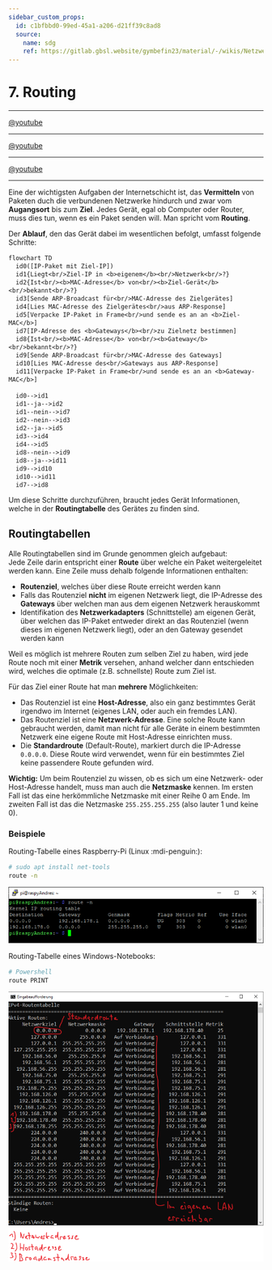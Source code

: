 ```yaml
---
sidebar_custom_props:
  id: c1bfbbd0-99ed-45a1-a206-d21ff39c8ad8
  source:
    name: sdg
    ref: https://gitlab.gbsl.website/gymbefin23/material/-/wikis/Netzwerke/Routing
---
```


# 7. Routing

---

<Answer type="state" webKey="8fcef783-5f7d-44aa-903f-ea4e74d5a385" label="Gesehen?" />

[@youtube](https://www.youtube-nocookie.com/embed/AzXys5kxpAM)

---

<Answer type="state" webKey="b6955d87-a06c-4db4-856b-961edf82d1d8" label="Gesehen?" />

[@youtube](https://www.youtube-nocookie.com/embed/Ep-x_6kggKA)

---


<Answer type="state" webKey="4d499f34-45bb-4613-8f02-2260af713cf2" label="Gesehen?" />

[@youtube](https://www.youtube-nocookie.com/embed/zmxLg4jV0ts)

---


Eine der wichtigsten Aufgaben der Internetschicht ist, das **Vermitteln** von Paketen duch die verbundenen Netzwerke hindurch und zwar vom **Augangsort** bis zum **Ziel**.
Jedes Gerät, egal ob Computer oder Router, muss dies tun, wenn es ein Paket senden will. Man spricht vom **Routing**.

Der **Ablauf**, den das Gerät dabei im wesentlichen befolgt, umfasst folgende Schritte:
```mermaid
flowchart TD
  id0([IP-Paket mit Ziel-IP])
  id1{Liegt<br/>Ziel-IP in <b>eigenem</b><br/>Netzwerk<br/>?}
  id2{Ist<br/><b>MAC-Adresse</b> von<br/><b>Ziel-Gerät</b><br/>bekannt<br/>?}
  id3[Sende ARP-Broadcast für<br/>MAC-Adresse des Zielgerätes]
  id4[Lies MAC-Adresse des Zielgerätes<br/>aus ARP-Response]
  id5[Verpacke IP-Paket in Frame<br/>und sende es an an <b>Ziel-MAC</b>]
  id7[IP-Adresse des <b>Gateways</b><br/>zu Zielnetz bestimmen]
  id8{Ist<br/><b>MAC-Adresse</b> von<br/><b>Gateway</b><br/>bekannt<br/>?}
  id9[Sende ARP-Broadcast für<br/>MAC-Adresse des Gateways]
  id10[Lies MAC-Adresse des<br/>Gateways aus ARP-Response]
  id11[Verpacke IP-Paket in Frame<br/>und sende es an an <b>Gateway-MAC</b>]
  
  id0-->id1
  id1--ja-->id2
  id1--nein-->id7
  id2--nein-->id3
  id2--ja-->id5
  id3-->id4
  id4-->id5
  id8--nein-->id9
  id8--ja-->id11
  id9-->id10
  id10-->id11
  id7-->id8
```

Um diese Schritte durchzuführen, braucht jedes Gerät Informationen, welche in der **Routingtabelle** des Gerätes zu finden sind.

## Routingtabellen
Alle Routingtabellen sind im Grunde genommen gleich aufgebaut:\
Jede Zeile darin entspricht einer **Route** über welche ein Paket weitergeleitet werden kann. Eine Zeile muss dehalb folgende Informationen enthalten:

- **Routenziel**, welches über diese Route erreicht werden kann
- Falls das Routenziel **nicht** im eigenen Netzwerk liegt, die IP-Adresse des **Gateways** über welchen man aus dem eigenen Netzwerk herauskommt
- Identifikation des **Netzwerkadapters** (Schnittstelle) am eigenen Gerät, über welchen das IP-Paket entweder direkt an das Routenziel (wenn dieses im eigenen Netzwerk liegt), oder an den Gateway gesendet werden kann

Weil es möglich ist mehrere Routen zum selben Ziel zu haben, wird jede Route noch mit einer **Metrik** versehen, anhand welcher dann entschieden wird, welches die optimale (z.B. schnellste) Route zum Ziel ist.

Für das Ziel einer Route hat man **mehrere** Möglichkeiten:
- Das Routenziel ist eine **Host-Adresse**, also ein ganz bestimmtes Gerät irgendwo im Internet (eigenes LAN, oder auch ein fremdes LAN).
- Das Routenziel ist eine **Netzwerk-Adresse**. Eine solche Route kann gebraucht werden, damit man nicht für alle Geräte in einem bestimmten Netzwerk eine eigene Route mit Host-Adresse einrichten muss.
- Die **Standardroute** (Default-Route), markiert durch die IP-Adresse `0.0.0.0`. Diese Route wird verwendet, wenn für ein bestimmtes Ziel keine passendere Route gefunden wird.

**Wichtig:**
Um beim Routenziel zu wissen, ob es sich um eine Netzwerk- oder Host-Adresse handelt, muss man auch die **Netzmaske** kennen. Im ersten Fall ist das eine herkömmliche Netzmaske mit einer Reihe 0 am Ende. Im zweiten Fall ist das die Netzmaske `255.255.255.255` (also lauter 1 und keine 0).

### Beispiele
Routing-Tabelle eines Raspberry-Pi (Linux :mdi-penguin:):

```bash
# sudo apt install net-tools
route -n
```

![Routingtabelle Raspberry PI :mdi-penguin:](images/RoutingtableRaspy.png)

Routing-Tabelle eines Windows-Notebooks:

```powershell
# Powershell
route PRINT
```

![Routingtabelle Windows :mdi-powershell: --width=500px](images/RoutingtableWindows.png)

